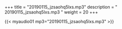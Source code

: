 +++
title = "20190115_jzsaohq5lxs.mp3"
description = " 20190115_jzsaohq5lxs.mp3 "
weight = 20
+++

{{< myaudio01 mp3="20190115_jzsaohq5lxs.mp3" >}}

